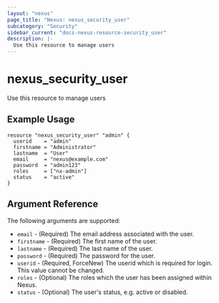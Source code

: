 ```yaml
---
layout: "nexus"
page_title: "Nexus: nexus_security_user"
subcategory: "Security"
sidebar_current: "docs-nexus-resource-security_user"
description: |-
  Use this resource to manage users
---
```


# nexus_security_user

Use this resource to manage users

## Example Usage

```hcl
resource "nexus_security_user" "admin" {
  userid    = "admin"
  firstname = "Administrator"
  lastname  = "User"
  email     = "nexus@example.com"
  password  = "admin123"
  roles     = ["nx-admin"]
  status    = "active"
}
```

## Argument Reference

The following arguments are supported:

* `email` - (Required) The email address associated with the user.
* `firstname` - (Required) The first name of the user.
* `lastname` - (Required) The last name of the user.
* `password` - (Required) The password for the user.
* `userid` - (Required, ForceNew) The userid which is required for login. This value cannot be changed.
* `roles` - (Optional) The roles which the user has been assigned within Nexus.
* `status` - (Optional) The user's status, e.g. active or disabled.


